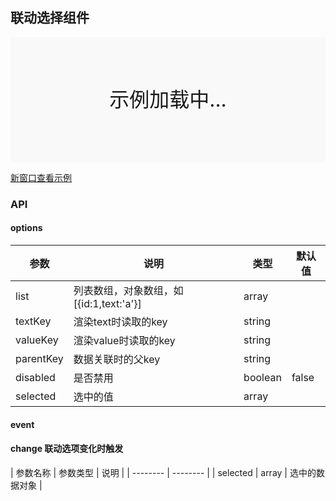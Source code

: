 ## 联动选择组件

<div style="position:relative" id="mx_1">
    <iframe src="http://localhost/magix-gallery/test.html#!/mx-linkage/index?inline=true&id=mx_1" frameborder="no" style="width:100%;height:200px;" scrolling="no"></iframe>
    <div style="position:absolute;width:100%;height:200px;background-color:#f9f9f9;text-align:center;line-height:200px;font-size:32px;top:0;right:0;left:0;bottom:0">示例加载中...</div>
</div>

<a href="https://thx.github.io/magix-gallery/#!/mx-linkage/index" target="_blank">新窗口查看示例</a>

### API

#### options
| 参数 | 说明 | 类型 | 默认值 |
| -------- | -------- | -------- | -------- |
| list    | 列表数组，对象数组，如[{id:1,text:'a'}] | array |  |
| textKey     | 渲染text时读取的key | string |  |
| valueKey     | 渲染value时读取的key | string |  |
| parentKey     | 数据关联时的父key | string |  |
| disabled     | 是否禁用 | boolean | false |
| selected     | 选中的值 | array | &nbsp; |

#### event
#### change 联动选项变化时触发

| 参数名称 | 参数类型 | 说明 |
| -------- | -------- |
| selected | array | 选中的数据对象 |

